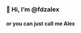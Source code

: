 ### 👋 Hi, I’m @fdzalex 

#### or you can just call me Alex

<!---
fdzalex/fdzalex is a ✨ special ✨ repository because its `README.md` (this file) appears on your GitHub profile.
You can click the Preview link to take a look at your changes.
--->

